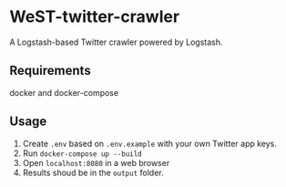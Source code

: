 # WeST-twitter-crawler
A Logstash-based Twitter crawler powered by Logstash.  

## Requirements
docker and docker-compose

## Usage
1. Create ``.env`` based on ``.env.example`` with your own Twitter app keys.
2. Run ``docker-compose up --build``
3. Open ``localhost:8080`` in a web browser
4. Results shoud be in the ``output`` folder.
